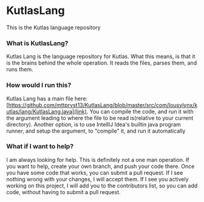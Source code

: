 # KutlasLang
This is the Kutlas language repository

### What is KutlasLang?
Kutlas Lang is the language repository for Kutlas. What this means, is that it is the brains behind the whole operation. It reads the files, parses them, and runs them.

### How would I run this?
Kutlas Lang has a main file here: [https://github.com/mttprvst13/KutlasLang/blob/master/src/com/lousylynx/kutlas/lang/KutlasLang.java](link). You can compile the code, and run it with the argument leading to where the file to be read is(relative to your current directory). Another option, is to use IntellIJ Idea's builtin java program runner, and setup the argument, to "compile" it, and run it automatically

### What if I want to help?
I am always looking for help. This is definitely not a one man operation. If you want to help, create your own branch, and push your code there. Once you have some code that works, you can submit a pull request. If I see nothing wrong with your changes, I will accept them. If I see you actively working on this project, I will add you to the contributors list, so you can add code, without having to submit a pull request.